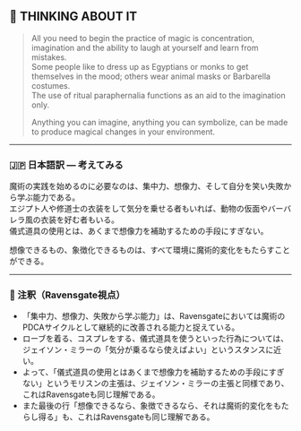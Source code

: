 ## 🧛 THINKING ABOUT IT

> All you need to begin the practice of magic is concentration, imagination and the ability to laugh at yourself and learn from mistakes.  
> Some people like to dress up as Egyptians or monks to get themselves in the mood; others wear animal masks or Barbarella costumes.  
> The use of ritual paraphernalia functions as an aid to the imagination only.  
>   
> Anything you can imagine, anything you can symbolize, can be made to produce magical changes in your environment.

---

### 🇯🇵 日本語訳 — 考えてみる

魔術の実践を始めるのに必要なのは、集中力、想像力、そして自分を笑い失敗から学ぶ能力である。  
エジプト人や修道士の衣装をして気分を乗せる者もいれば、動物の仮面やバーバレラ風の衣装を好む者もいる。  
儀式道具の使用とは、あくまで想像力を補助するための手段にすぎない。  

想像できるもの、象徴化できるものは、すべて環境に魔術的変化をもたらすことができる。

---

### 🐌 注釈（Ravensgate視点）

- 「集中力、想像力、失敗から学ぶ能力」は、Ravensgateにおいては魔術のPDCAサイクルとして継続的に改善される能力と捉えている。
- ローブを着る、コスプレをする、儀式道具を使うといった行為については、ジェイソン・ミラーの「気分が乗るなら使えばよい」というスタンスに近い。
- よって、「儀式道具の使用とはあくまで想像力を補助するための手段にすぎない」というモリスンの主張は、ジェイソン・ミラーの主張と同様であり、これはRavensgateも同じ理解である。
- また最後の行「想像できるなら、象徴できるなら、それは魔術的変化をもたらし得る」も、これはRavensgateも同じ理解である。
